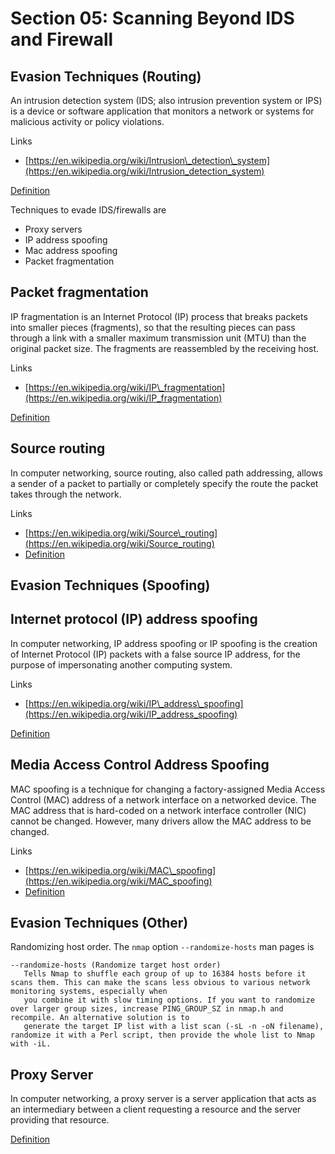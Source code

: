 # Section 05: Scanning Beyond IDS and Firewall

## Evasion Techniques (Routing)

An intrusion detection system (IDS; also intrusion prevention system or IPS) is a device or software application that monitors a network or systems for malicious activity or policy violations.

Links

* [https://en.wikipedia.org/wiki/Intrusion\_detection\_system](https://en.wikipedia.org/wiki/Intrusion_detection_system)

[Definition](broken-reference)

Techniques to evade IDS/firewalls are

* Proxy servers
* IP address spoofing
* Mac address spoofing
* Packet fragmentation

## Packet fragmentation

IP fragmentation is an Internet Protocol (IP) process that breaks packets into smaller pieces (fragments), so that the resulting pieces can pass through a link with a smaller maximum transmission unit (MTU) than the original packet size. The fragments are reassembled by the receiving host.

Links

* [https://en.wikipedia.org/wiki/IP\_fragmentation](https://en.wikipedia.org/wiki/IP_fragmentation)

[Definition](broken-reference)

## Source routing

In computer networking, source routing, also called path addressing, allows a sender of a packet to partially or completely specify the route the packet takes through the network.

Links

* [https://en.wikipedia.org/wiki/Source\_routing](https://en.wikipedia.org/wiki/Source_routing)
* [Definition](broken-reference)

## Evasion Techniques (Spoofing)

## Internet protocol (IP) address spoofing

In computer networking, IP address spoofing or IP spoofing is the creation of Internet Protocol (IP) packets with a false source IP address, for the purpose of impersonating another computing system.

Links

* [https://en.wikipedia.org/wiki/IP\_address\_spoofing](https://en.wikipedia.org/wiki/IP_address_spoofing)

[Definition](broken-reference)

## Media Access Control Address Spoofing

MAC spoofing is a technique for changing a factory-assigned Media Access Control (MAC) address of a network interface on a networked device. The MAC address that is hard-coded on a network interface controller (NIC) cannot be changed. However, many drivers allow the MAC address to be changed.

Links

* [https://en.wikipedia.org/wiki/MAC\_spoofing](https://en.wikipedia.org/wiki/MAC_spoofing)
* [Definition](broken-reference)

## Evasion Techniques (Other)

Randomizing host order. The `nmap` option `--randomize-hosts` man pages is

```shell
--randomize-hosts (Randomize target host order)
   Tells Nmap to shuffle each group of up to 16384 hosts before it scans them. This can make the scans less obvious to various network monitoring systems, especially when
   you combine it with slow timing options. If you want to randomize over larger group sizes, increase PING_GROUP_SZ in nmap.h and recompile. An alternative solution is to
   generate the target IP list with a list scan (-sL -n -oN filename), randomize it with a Perl script, then provide the whole list to Nmap with -iL.
```

## Proxy Server

In computer networking, a proxy server is a server application that acts as an intermediary between a client requesting a resource and the server providing that resource.

[Definition](broken-reference)
